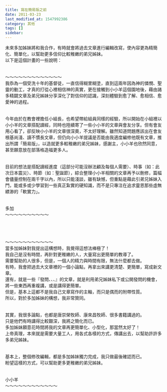 ```yaml
---
title: 寫在簡易版之前
date: 2011-03-23
last_modified_at: 1547992386
category: 其他
tags: []
sidebar: 
---
```


<p>未來多加姊妹將和我合作，有時就會將過去文章進行編輯改寫，使內容更為精簡化、簡單化，以幫助更多信仰比較稚嫩的弟兄姊妹。<!--more--><br/>以下是這個計畫的一些說明：<br/><br/><br/>～～～～～～～～～～～～～<br/>我忝為一個受洗十年的基督徒，一直信得糊里糊塗，直到這兩年因為神的憐憫、聖靈的動工，才真的打從心裡相信神的真實，更在接觸到小小羊這個園地後，藉由諸多精闢文章及弟兄姊妹分享深化了對信仰的認識，深刻體驗到愈了解、愈相信、愈愛神的過程。<br/> <br/><br/>今年由於在教會裡擔任小組長，也希望帶給組員同樣的經驗，所以開始在小組裡以小小羊的文章搭配讀經，同時也陸續寄了一些小小羊的文章與會友分享。但有會友用心看了，卻反映小小羊的文章很深奧，不太好理解。雖然知道問題應該出在會友根基尚淺、讀不慣長文章，但仍向小小羊提議是否能由我適度編修他既有文章，推出所謂「簡易版」，以造就更多較稚嫩的弟兄姊妹，感謝主，小小羊也欣然同意，甚至願意放在部落格造福更多人。<br/> <br/><br/>目前的想法是搭配讀經進度（這部分可能沒辦法顧及每個人需要）、時事（如：此次日本震災）、時節（如：聖誕節），綜合整理小小羊相關的文章再予以刪修，篇幅會儘量控制在兩千字以內，所以只能淺談，雖有缺憾，但重點是藉此引弟兄姊妹入門，能或多或少學習到一些真正紮實的硬知識，而不是只專注在追求靈恩那些虛無縹渺的「軟實力」。<br/><br/><br/>多加<br/>～～～～～～～～～～<br/><br/><br/><br/><br/>～～～～～～～～～～～<br/>當多加姊妹對我提出這構想時，我覺得這想法棒極了！<br/>我自己是沒有時間，再針對更稚嫩的人，大量寫出更簡單的教導了。<br/>需要幫助的人很多，但是，一個人的精力與時間有限，無法什麼都去做。<br/>有時，我會把過去大文章裡的一個小論點，再拿出來講更清楚、更簡單，寫成新文章。<br/>還有，就是一些『發問、、、』的文章，就是利用弟兄姊妹私下或公開發問的機會，將一些東西再重複講，或是講得更簡單。<br/>但是，基本上這都不是我自己文章寫作的主軸，而只是偶而的附帶性質。<br/>所以，對於多加姊妹的構想，我非常贊同。<br/> <br/><br/>其實，我很多論點，也都是唐崇榮牧師、康來昌牧師、很多書籍講過的。<br/>只是他們有時講得比較艱深，我將之簡化而已。<br/>多加姊妹願意花時間將我的文章再更簡單化、小型化，那當然太好了！<br/>上帝真理，本來就是需要大量工人，用各式各樣的方式，傳講出去，以幫助許許多多弟兄姊妹。<br/><br/><br/>基本上，整個修改編輯，都是多加姊妹獨力完成，我只做最後確認而已。<br/>盼望這樣的方式，可以幫助更多更稚嫩的弟兄姊妹。<br/><br/><br/>小小羊<br/>～～～～～～～～～～～～<br/>
</p>